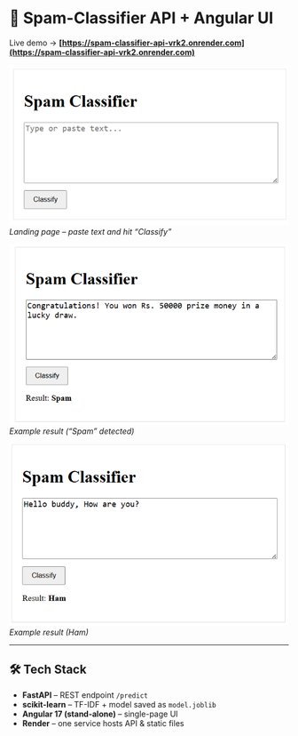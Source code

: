 # 📧 Spam-Classifier API + Angular UI

Live demo → **[https://spam-classifier-api-vrk2.onrender.com](https://spam-classifier-api-vrk2.onrender.com)**  

![](assets/ui.png)  
*Landing page – paste text and hit “Classify”*

![](assets/ui-spam.png)  
*Example result (“Spam” detected)*

![](assets/ui-ham.png)  
*Example result (Ham)*

---

## 🛠 Tech Stack
- **FastAPI** – REST endpoint `/predict`
- **scikit-learn** – TF-IDF + model saved as `model.joblib`
- **Angular 17 (stand-alone)** – single-page UI
- **Render** – one service hosts API & static files
